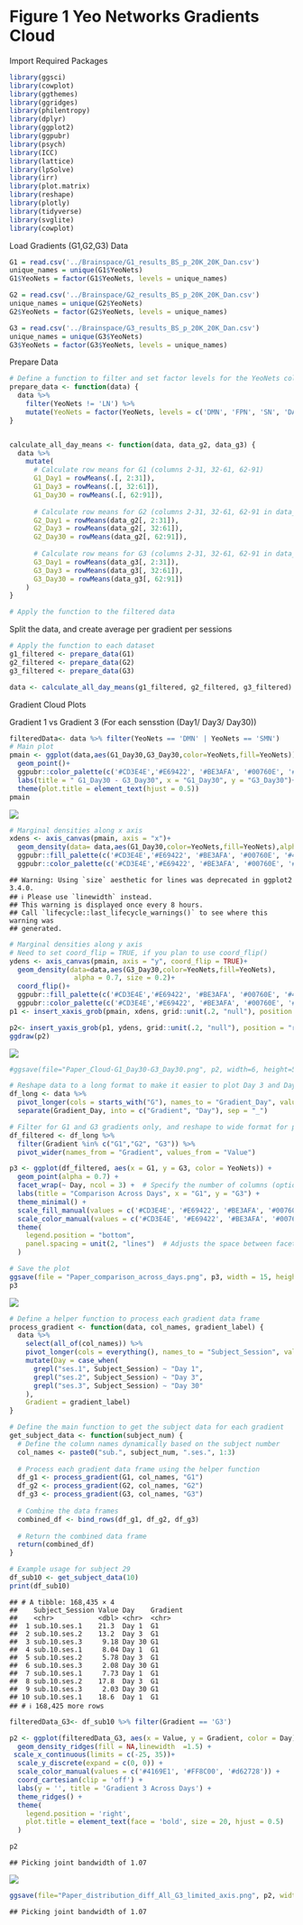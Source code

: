 Figure 1 Yeo Networks Gradients Cloud
================

Import Required Packages

``` r
library(ggsci)
library(cowplot)
library(ggthemes)
library(ggridges)
library(philentropy)
library(dplyr)
library(ggplot2)
library(ggpubr)
library(psych)
library(ICC)
library(lattice)
library(lpSolve)
library(irr)
library(plot.matrix)
library(reshape)
library(plotly)
library(tidyverse)
library(svglite)
library(cowplot) 
```

Load Gradients (G1,G2,G3) Data

``` r
G1 = read.csv('../Brainspace/G1_results_BS_p_20K_20K_Dan.csv')
unique_names = unique(G1$YeoNets)
G1$YeoNets = factor(G1$YeoNets, levels = unique_names)

G2 = read.csv('../Brainspace/G2_results_BS_p_20K_20K_Dan.csv')
unique_names = unique(G2$YeoNets)
G2$YeoNets = factor(G2$YeoNets, levels = unique_names)

G3 = read.csv('../Brainspace/G3_results_BS_p_20K_20K_Dan.csv')
unique_names = unique(G3$YeoNets)
G3$YeoNets = factor(G3$YeoNets, levels = unique_names)
```

Prepare Data

``` r
# Define a function to filter and set factor levels for the YeoNets column
prepare_data <- function(data) {
  data %>%
    filter(YeoNets != 'LN') %>%
    mutate(YeoNets = factor(YeoNets, levels = c('DMN', 'FPN', 'SN', 'DAN', 'SMN', 'VN')))
}


calculate_all_day_means <- function(data, data_g2, data_g3) {
  data %>%
    mutate(
      # Calculate row means for G1 (columns 2-31, 32-61, 62-91)
      G1_Day1 = rowMeans(.[, 2:31]),
      G1_Day3 = rowMeans(.[, 32:61]),
      G1_Day30 = rowMeans(.[, 62:91]),
      
      # Calculate row means for G2 (columns 2-31, 32-61, 62-91 in data_g2)
      G2_Day1 = rowMeans(data_g2[, 2:31]),
      G2_Day3 = rowMeans(data_g2[, 32:61]),
      G2_Day30 = rowMeans(data_g2[, 62:91]),
      
      # Calculate row means for G3 (columns 2-31, 32-61, 62-91 in data_g3)
      G3_Day1 = rowMeans(data_g3[, 2:31]),
      G3_Day3 = rowMeans(data_g3[, 32:61]),
      G3_Day30 = rowMeans(data_g3[, 62:91])
    )
}

# Apply the function to the filtered data
```

Split the data, and create average per gradient per sessions

``` r
# Apply the function to each dataset
g1_filtered <- prepare_data(G1)
g2_filtered <- prepare_data(G2)
g3_filtered <- prepare_data(G3)  

data <- calculate_all_day_means(g1_filtered, g2_filtered, g3_filtered)
```

Gradient Cloud Plots

Gradient 1 vs Gradient 3 (For each sensstion (Day1/ Day3/ Day30))

``` r
filteredData<- data %>% filter(YeoNets == 'DMN' | YeoNets == 'SMN')
# Main plot
pmain <- ggplot(data,aes(G1_Day30,G3_Day30,color=YeoNets,fill=YeoNets))+
  geom_point()+
  ggpubr::color_palette(c('#CD3E4E','#E69422', '#BE3AFA', '#00760E', '#4682B4', '#781286'))+
  labs(title = " G1_Day30 - G3_Day30", x = "G1_Day30", y = "G3_Day30")+
  theme(plot.title = element_text(hjust = 0.5))
pmain
```

![](fig1_gradients_cloud_files/figure-gfm/plot_gradient_cloud-1.png)<!-- -->

``` r
# Marginal densities along x axis
xdens <- axis_canvas(pmain, axis = "x")+
  geom_density(data= data,aes(G1_Day30,color=YeoNets,fill=YeoNets),alpha = 0.7, size = 0.2)+
  ggpubr::fill_palette(c('#CD3E4E','#E69422', '#BE3AFA', '#00760E', '#4682B4', '#781286'))+
  ggpubr::color_palette(c('#CD3E4E','#E69422', '#BE3AFA', '#00760E', '#4682B4', '#781286'))
```

    ## Warning: Using `size` aesthetic for lines was deprecated in ggplot2 3.4.0.
    ## ℹ Please use `linewidth` instead.
    ## This warning is displayed once every 8 hours.
    ## Call `lifecycle::last_lifecycle_warnings()` to see where this warning was
    ## generated.

``` r
# Marginal densities along y axis
# Need to set coord_flip = TRUE, if you plan to use coord_flip()
ydens <- axis_canvas(pmain, axis = "y", coord_flip = TRUE)+
  geom_density(data=data,aes(G3_Day30,color=YeoNets,fill=YeoNets),
                alpha = 0.7, size = 0.2)+
  coord_flip()+
  ggpubr::fill_palette(c('#CD3E4E','#E69422', '#BE3AFA', '#00760E', '#4682B4', '#781286'))+
  ggpubr::color_palette(c('#CD3E4E','#E69422', '#BE3AFA', '#00760E', '#4682B4', '#781286'))
p1 <- insert_xaxis_grob(pmain, xdens, grid::unit(.2, "null"), position = "top")

p2<- insert_yaxis_grob(p1, ydens, grid::unit(.2, "null"), position = "right")
ggdraw(p2)
```

![](fig1_gradients_cloud_files/figure-gfm/plot_gradient_cloud-2.png)<!-- -->

``` r
#ggsave(file="Paper_Cloud-G1_Day30-G3_Day30.png", p2, width=6, height=5, dpi=400)
```

``` r
# Reshape data to a long format to make it easier to plot Day 3 and Day 30 together
df_long <- data %>%
  pivot_longer(cols = starts_with("G"), names_to = "Gradient_Day", values_to = "Value") %>%
  separate(Gradient_Day, into = c("Gradient", "Day"), sep = "_")

# Filter for G1 and G3 gradients only, and reshape to wide format for plotting
df_filtered <- df_long %>%
  filter(Gradient %in% c("G1","G2", "G3")) %>%
  pivot_wider(names_from = "Gradient", values_from = "Value")
```

``` r
p3 <- ggplot(df_filtered, aes(x = G1, y = G3, color = YeoNets)) +
  geom_point(alpha = 0.7) +
  facet_wrap(~ Day, ncol = 3) +  # Specify the number of columns (optional, already in 3 columns here)
  labs(title = "Comparison Across Days", x = "G1", y = "G3") +
  theme_minimal() +
  scale_fill_manual(values = c('#CD3E4E', '#E69422', '#BE3AFA', '#00760E', '#4682B4', '#781286')) +
  scale_color_manual(values = c('#CD3E4E', '#E69422', '#BE3AFA', '#00760E', '#4682B4', '#781286')) +
  theme(
    legend.position = "bottom",
    panel.spacing = unit(2, "lines")  # Adjusts the space between facets
  )

# Save the plot
ggsave(file = "Paper_comparison_across_days.png", p3, width = 15, height = 8, dpi = 400)  # Increased width for more space
p3
```

![](fig1_gradients_cloud_files/figure-gfm/Comparison%20Across%20Days-1.png)<!-- -->

``` r
# Define a helper function to process each gradient data frame
process_gradient <- function(data, col_names, gradient_label) {
  data %>%
    select(all_of(col_names)) %>%
    pivot_longer(cols = everything(), names_to = "Subject_Session", values_to = "Value") %>%
    mutate(Day = case_when(
      grepl("ses.1", Subject_Session) ~ "Day 1",
      grepl("ses.2", Subject_Session) ~ "Day 3",
      grepl("ses.3", Subject_Session) ~ "Day 30"
    ),
    Gradient = gradient_label)
}

# Define the main function to get the subject data for each gradient
get_subject_data <- function(subject_num) {
  # Define the column names dynamically based on the subject number
  col_names <- paste0("sub.", subject_num, ".ses.", 1:3)
  
  # Process each gradient data frame using the helper function
  df_g1 <- process_gradient(G1, col_names, "G1")
  df_g2 <- process_gradient(G2, col_names, "G2")
  df_g3 <- process_gradient(G3, col_names, "G3")
  
  # Combine the data frames
  combined_df <- bind_rows(df_g1, df_g2, df_g3)
  
  # Return the combined data frame
  return(combined_df)
}

# Example usage for subject 29
df_sub10 <- get_subject_data(10)
print(df_sub10)
```

    ## # A tibble: 168,435 × 4
    ##    Subject_Session Value Day    Gradient
    ##    <chr>           <dbl> <chr>  <chr>   
    ##  1 sub.10.ses.1    21.3  Day 1  G1      
    ##  2 sub.10.ses.2    13.2  Day 3  G1      
    ##  3 sub.10.ses.3     9.18 Day 30 G1      
    ##  4 sub.10.ses.1     8.04 Day 1  G1      
    ##  5 sub.10.ses.2     5.78 Day 3  G1      
    ##  6 sub.10.ses.3     2.08 Day 30 G1      
    ##  7 sub.10.ses.1     7.73 Day 1  G1      
    ##  8 sub.10.ses.2    17.8  Day 3  G1      
    ##  9 sub.10.ses.3     2.03 Day 30 G1      
    ## 10 sub.10.ses.1    18.6  Day 1  G1      
    ## # ℹ 168,425 more rows

``` r
filteredData_G3<- df_sub10 %>% filter(Gradient == 'G3')

p2 <- ggplot(filteredData_G3, aes(x = Value, y = Gradient, color = Day)) +
  geom_density_ridges(fill = NA,linewidth  =1.5) +
 scale_x_continuous(limits = c(-25, 35))+
  scale_y_discrete(expand = c(0, 0)) +
  scale_color_manual(values = c('#4169E1', '#FF8C00', '#d62728')) +
  coord_cartesian(clip = 'off') +
  labs(y = '', title = 'Gradient 3 Across Days') +
  theme_ridges() +
  theme(
    legend.position = 'right',
    plot.title = element_text(face = 'bold', size = 20, hjust = 0.5)
  )

p2
```

    ## Picking joint bandwidth of 1.07

![](fig1_gradients_cloud_files/figure-gfm/Gradient%203%20Across%20Days%20For%20Subj%2010-1.png)<!-- -->

``` r
ggsave(file="Paper_distribution_diff_All_G3_limited_axis.png", p2, width=6, height=5, dpi=400)
```

    ## Picking joint bandwidth of 1.07
